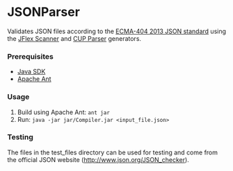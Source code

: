 # JSONParser
Validates JSON files according to the [ECMA-404 2013 JSON standard](http://www.ecma-international.org/publications/files/ECMA-ST/ECMA-404.pdf) using the [JFlex Scanner](http://www.jflex.de/) and [CUP Parser](http://www2.cs.tum.edu/projects/cup/) generators.

### Prerequisites
* [Java SDK](http://www.oracle.com/technetwork/java/javase/overview/index.html)
* [Apache Ant](http://ant.apache.org/)

### Usage
1. Build using Apache Ant: `ant jar`
2. Run: `java -jar jar/Compiler.jar <input_file.json>`

### Testing
The files in the test_files directory can be used for testing and come from the official JSON website (http://www.json.org/JSON_checker).
